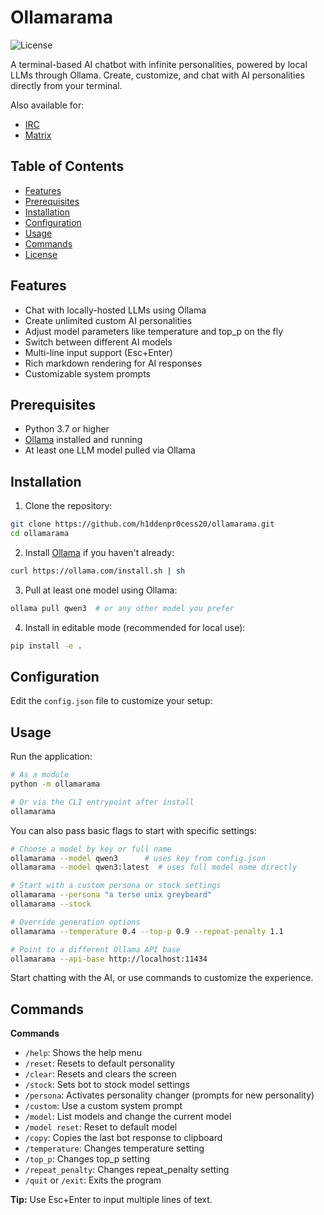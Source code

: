 # Ollamarama

![License](https://img.shields.io/github/license/h1ddenpr0cess20/ollamarama)

A terminal-based AI chatbot with infinite personalities, powered by local LLMs through Ollama. Create, customize, and chat with AI personalities directly from your terminal.

Also available for:
- [IRC](https://github.com/h1ddenpr0cess20/ollamarama-irc)
- [Matrix](https://github.com/h1ddenpr0cess20/ollamarama-matrix)

## Table of Contents

- [Features](#features)
- [Prerequisites](#prerequisites)
- [Installation](#installation)
- [Configuration](#configuration)
- [Usage](#usage)
- [Commands](#commands)
- [License](#license)

## Features

- Chat with locally-hosted LLMs using Ollama
- Create unlimited custom AI personalities
- Adjust model parameters like temperature and top_p on the fly
- Switch between different AI models
- Multi-line input support (Esc+Enter)
- Rich markdown rendering for AI responses
- Customizable system prompts

## Prerequisites

- Python 3.7 or higher
- [Ollama](https://ollama.com/) installed and running
- At least one LLM model pulled via Ollama

## Installation

1. Clone the repository:
```bash
git clone https://github.com/h1ddenpr0cess20/ollamarama.git
cd ollamarama
```

2. Install [Ollama](https://ollama.com/) if you haven't already:
```bash
curl https://ollama.com/install.sh | sh
```

3. Pull at least one model using Ollama:
```bash
ollama pull qwen3  # or any other model you prefer
```

4. Install in editable mode (recommended for local use):
```bash
pip install -e .
```

## Configuration

Edit the `config.json` file to customize your setup:

## Usage

Run the application:
```bash
# As a module
python -m ollamarama

# Or via the CLI entrypoint after install
ollamarama
```

You can also pass basic flags to start with specific settings:

```bash
# Choose a model by key or full name
ollamarama --model qwen3      # uses key from config.json
ollamarama --model qwen3:latest  # uses full model name directly

# Start with a custom persona or stock settings
ollamarama --persona "a terse unix greybeard"
ollamarama --stock

# Override generation options
ollamarama --temperature 0.4 --top-p 0.9 --repeat-penalty 1.1

# Point to a different Ollama API base
ollamarama --api-base http://localhost:11434
```

Start chatting with the AI, or use commands to customize the experience.

## Commands

**Commands**

* `/help`: Shows the help menu
* `/reset`: Resets to default personality
* `/clear`: Resets and clears the screen
* `/stock`: Sets bot to stock model settings
* `/persona`: Activates personality changer (prompts for new personality)
* `/custom`: Use a custom system prompt
* `/model`: List models and change the current model
* `/model reset`: Reset to default model
* `/copy`: Copies the last bot response to clipboard
* `/temperature`: Changes temperature setting
* `/top_p`: Changes top_p setting
* `/repeat_penalty`: Changes repeat_penalty setting
* `/quit` or `/exit`: Exits the program

**Tip:** Use Esc+Enter to input multiple lines of text.
